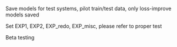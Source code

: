 Save models for test systems, pilot train/test data, only loss-improve models saved
  
Set EXP1, EXP2, EXP_redo, EXP_misc, please refer to proper test
  
Beta testing
